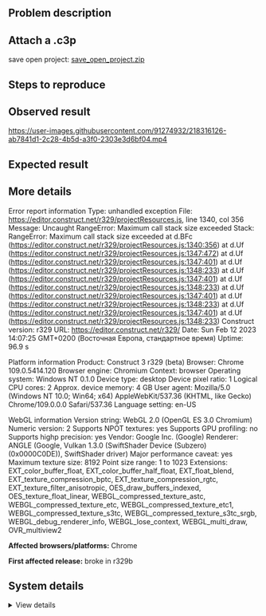 ## Problem description



## Attach a .c3p

save open project: [save_open_project.zip](https://github.com/WilsonPercival/WilsonPercival/files/10716214/save_open_project.zip)

## Steps to reproduce



## Observed result

https://user-images.githubusercontent.com/91274932/218316126-ab7841d1-2c28-4b5d-a3f0-2303e3d6bf04.mp4

## Expected result



## More details

Error report information
Type: unhandled exception
File: https://editor.construct.net/r329/projectResources.js, line 1340, col 356
Message: Uncaught RangeError: Maximum call stack size exceeded
Stack: RangeError: Maximum call stack size exceeded at d.BFc (https://editor.construct.net/r329/projectResources.js:1340:356) at d.Uf (https://editor.construct.net/r329/projectResources.js:1347:472) at d.Uf (https://editor.construct.net/r329/projectResources.js:1347:401) at d.Uf (https://editor.construct.net/r329/projectResources.js:1348:233) at d.Uf (https://editor.construct.net/r329/projectResources.js:1347:401) at d.Uf (https://editor.construct.net/r329/projectResources.js:1348:233) at d.Uf (https://editor.construct.net/r329/projectResources.js:1347:401) at d.Uf (https://editor.construct.net/r329/projectResources.js:1348:233) at d.Uf (https://editor.construct.net/r329/projectResources.js:1347:401) at d.Uf (https://editor.construct.net/r329/projectResources.js:1348:233)
Construct version: r329
URL: https://editor.construct.net/r329/
Date: Sun Feb 12 2023 14:07:25 GMT+0200 (Восточная Европа, стандартное время)
Uptime: 96.9 s

Platform information
Product: Construct 3 r329 (beta)
Browser: Chrome 109.0.5414.120
Browser engine: Chromium
Context: browser
Operating system: Windows NT 0.1.0
Device type: desktop
Device pixel ratio: 1
Logical CPU cores: 2
Approx. device memory: 4 GB
User agent: Mozilla/5.0 (Windows NT 10.0; Win64; x64) AppleWebKit/537.36 (KHTML, like Gecko) Chrome/109.0.0.0 Safari/537.36
Language setting: en-US

WebGL information
Version string: WebGL 2.0 (OpenGL ES 3.0 Chromium)
Numeric version: 2
Supports NPOT textures: yes
Supports GPU profiling: no
Supports highp precision: yes
Vendor: Google Inc. (Google)
Renderer: ANGLE (Google, Vulkan 1.3.0 (SwiftShader Device (Subzero) (0x0000C0DE)), SwiftShader driver)
Major performance caveat: yes
Maximum texture size: 8192
Point size range: 1 to 1023
Extensions: EXT_color_buffer_float, EXT_color_buffer_half_float, EXT_float_blend, EXT_texture_compression_bptc, EXT_texture_compression_rgtc, EXT_texture_filter_anisotropic, OES_draw_buffers_indexed, OES_texture_float_linear, WEBGL_compressed_texture_astc, WEBGL_compressed_texture_etc, WEBGL_compressed_texture_etc1, WEBGL_compressed_texture_s3tc, WEBGL_compressed_texture_s3tc_srgb, WEBGL_debug_renderer_info, WEBGL_lose_context, WEBGL_multi_draw, OVR_multiview2

**Affected browsers/platforms:** Chrome

**First affected release:** broke in r329b

## System details

<details><summary>View details</summary>

Platform information
Product: Construct 3 r329 (beta)
Browser: Chrome 109.0.5414.120
Browser engine: Chromium
Context: browser
Operating system: Windows NT 0.1.0
Device type: desktop
Device pixel ratio: 1
Logical CPU cores: 2
Approx. device memory: 4 GB
User agent: Mozilla/5.0 (Windows NT 10.0; Win64; x64) AppleWebKit/537.36 (KHTML, like Gecko) Chrome/109.0.0.0 Safari/537.36
Language setting: en-US

Local storage
Storage quota (approx): 59 gb
Storage usage (approx): 167 mb (0.3%)
Persistant storage: No

Browser support notes
This list contains missing features that are not required, but could improve performance or user experience if supported.

UI effects are disabled in settings.
WebGL indicates a major performance caveat. It is probably using software rendering.
WebGL information
Version string: WebGL 2.0 (OpenGL ES 3.0 Chromium)
Numeric version: 2
Supports NPOT textures: yes
Supports GPU profiling: no
Supports highp precision: yes
Vendor: Google Inc. (Google)
Renderer: ANGLE (Google, Vulkan 1.3.0 (SwiftShader Device (Subzero) (0x0000C0DE)), SwiftShader driver)
Major performance caveat: yes
Maximum texture size: 8192
Point size range: 1 to 1023
Extensions:

EXT_color_buffer_float
EXT_color_buffer_half_float
EXT_float_blend
EXT_texture_compression_bptc
EXT_texture_compression_rgtc
EXT_texture_filter_anisotropic
OES_draw_buffers_indexed
OES_texture_float_linear
WEBGL_compressed_texture_astc
WEBGL_compressed_texture_etc
WEBGL_compressed_texture_etc1
WEBGL_compressed_texture_s3tc
WEBGL_compressed_texture_s3tc_srgb
WEBGL_debug_renderer_info
WEBGL_lose_context
WEBGL_multi_draw
OVR_multiview2
Audio information
System sample rate: 48000 Hz
Output channels: 2
Output interpretation: speakers
Supported decode formats:

WebM Opus (audio/webm; codecs=opus)
Ogg Opus (audio/ogg; codecs=opus)
WebM Vorbis (audio/webm; codecs=vorbis)
Ogg Vorbis (audio/ogg; codecs=vorbis)
MPEG-4 AAC (audio/mp4; codecs=mp4a.40.5)
MP3 (audio/mpeg)
FLAC (audio/flac)
PCM WAV (audio/wav; codecs=1)
Supported encode formats:

WebM Opus (audio/webm; codecs=opus)
Video information
Supported decode formats:

WebM AV1 (video/webm; codecs=av01.0.00M.08)
MP4 AV1 (video/mp4; codecs=av01.0.00M.08)
WebM VP9 (video/webm; codecs=vp9)
WebM VP8 (video/webm; codecs=vp8)
Ogg Theora (video/ogg; codecs=theora)
H.264 (video/mp4; codecs=avc1.42E01E)
Supported encode formats:

WebM VP9 (video/webm; codecs=vp9)
WebM VP8 (video/webm; codecs=vp8)

</details>
